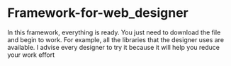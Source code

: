 # Framework-for-web_designer
In this framework, everything is ready.
You just need to download the file and begin to work.
For example, all the libraries that the designer uses are available.
I advise every designer to try it because it will help you reduce your work effort
